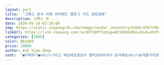 ```yaml
---
layout: post 
title:  "크록스 본사 아동 바야밴드 클로그 키즈 205100" 
description: 크록스 본 ..
date: 2020-05-18 02:39:08 
img: https://static.coupangcdn.com/image/vendor_inventory/b5b0/d767c06e5d6b0aae3212656d41d5ac1a57a582f091c8d0761951ac9ab4ae.jpg 
linkUrl: https://link.coupang.com/re/AFFSDP?lptag=AF3600438&subid=ahnPublicAsk&pageKey=1565126088&itemId=700324386&vendorItemId=70582656532&traceid=V0-113-c3e76c42a10ff406 
categories: [1005] 
color: BD24A9 
price: 19800 
author: Ask View Shop 
cont:  "●구매후기●<br/>그리고 예상배송일보다 빨리보내주셔서 감사해요<br/>늦게올거라생각하고 마음비우고있었는데 빨리와서 좋았어요<br/>사이즈 걱정했는데 실측 140 아기 c7여유있네요 오자마자 집안에서 신고 다니네요 차콜에 연두색 글씨가 잘어우러져요<br/>사이즈 맞고 배송도 생각보다 빠르고 착한 가격에 한번더 만족해요^^<br/>아기 크록스는 귀엽네요<br/>운동화사이즈보다 10미리는 작게사야한다고하네요<br/>" 
---
```

